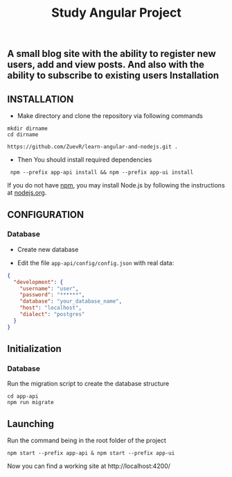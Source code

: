 <p align="center">
    <h1 align="center">Study Angular Project</h1>
    <br>
</p>

A small blog site with the ability to register new users, add and view posts. And also with the ability to subscribe to existing users
Installation
------------
INSTALLATION
------------

- Make directory and clone the repository via following commands
~~~
mkdir dirname
cd dirname
~~~
~~~
https://github.com/ZuevR/learn-angular-and-nodejs.git .
~~~
- Then You should install required dependencies
~~~
 npm --prefix app-api install && npm --prefix app-ui install
~~~

If you do not have [npm](https://www.npmjs.com/), you may install Node.js by following the instructions
at [nodejs.org](https://nodejs.org).

CONFIGURATION
-------------

### Database
- Create new database

- Edit the file `app-api/config/config.json` with real data:

```json
{
  "development": {
    "username": "user",
    "password": "******",
    "database": "your_database_name",
    "host": "localhost",
    "dialect": "postgres"
  }
}

```
Initialization
-------------
### Database

Run the migration script to create the database structure
~~~
cd app-api
npm run migrate
~~~

Launching
-------------
Run the command being in the root folder of the project
~~~
npm start --prefix app-api & npm start --prefix app-ui
~~~
Now you can find a working site at http://localhost:4200/
